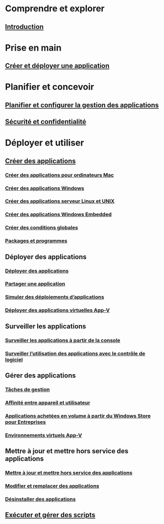 # Comprendre et explorer
## [Introduction](understand/introduction-to-application-management.md)

# Prise en main
## [Créer et déployer une application](get-started/create-and-deploy-an-application.md)

# Planifier et concevoir
## [Planifier et configurer la gestion des applications](plan-design/plan-for-and-configure-application-management.md)
## [Sécurité et confidentialité](plan-design/security-and-privacy-for-application-management.md)

# Déployer et utiliser

## [Créer des applications](deploy-use/create-applications.md)
### [Créer des applications pour ordinateurs Mac](get-started/creating-mac-computer-applications.md)
### [Créer des applications Windows](get-started/creating-windows-applications.md)
### [Créer des applications serveur Linux et UNIX](get-started/creating-linux-and-unix-server-applications.md)
### [Créer des applications Windows Embedded](get-started/creating-windows-embedded-applications.md)
### [Créer des conditions globales](deploy-use/create-global-conditions.md)
### [Packages et programmes](deploy-use/packages-and-programs.md)

## Déployer des applications
### [Déployer des applications](deploy-use/deploy-applications.md)
### [Partager une application](deploy-use/share-applications.md)
### [Simuler des déploiements d’applications](deploy-use/simulate-application-deployments.md)
### [Déployer des applications virtuelles App-V](get-started/deploying-app-v-virtual-applications.md)

## Surveiller les applications
### [Surveiller les applications à partir de la console](deploy-use/monitor-applications-from-the-console.md)
### [Surveiller l’utilisation des applications avec le contrôle de logiciel](deploy-use/monitor-app-usage-with-software-metering.md)

## Gérer des applications
### [Tâches de gestion](deploy-use/management-tasks-applications.md)
### [Affinité entre appareil et utilisateur](deploy-use/link-users-and-devices-with-user-device-affinity.md)
### [Applications achetées en volume à partir du Windows Store pour Entreprises](deploy-use/manage-apps-from-the-windows-store-for-business.md)
### [Environnements virtuels App-V](deploy-use/create-app-v-virtual-environments.md)

## Mettre à jour et mettre hors service des applications
### [Mettre à jour et mettre hors service des applications](deploy-use/update-and-retire-applications.md)
### [Modifier et remplacer des applications](deploy-use/revise-and-supersede-applications.md)
### [Désinstaller des applications](deploy-use/uninstall-applications.md)

## [Exécuter et gérer des scripts](deploy-use/create-deploy-scripts.md)

